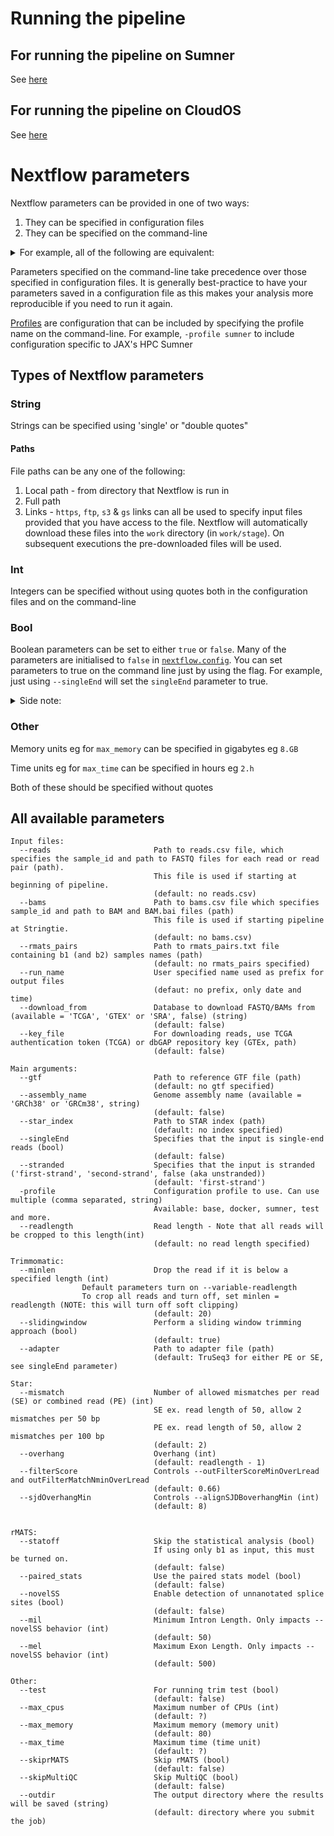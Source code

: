 # Running the pipeline

## For running the pipeline on Sumner
See [here](run_on_sumner.md)

## For running the pipeline on CloudOS
See [here](run_on_cloudos.md)

# Nextflow parameters

Nextflow parameters can be provided in one of two ways:
1) They can be specified in configuration files
2) They can be specified on the command-line

<details>
<summary>For example, all of the following are equivalent:</summary>

1) Config file
```groovy
params.reads      = '/path/to/reads.csv'
params.readlength = 48
params.singleEnd  = true
```

OR 

```groovy
params {
  reads      = '/path/to/reads.csv'
  readlength = 48
  singleEnd  = true
}
```

See [configuration scopes](https://www.nextflow.io/docs/latest/config.html#config-scopes) for more information on this^

2) Specifying parameters on the command-line
```bash
nextflow run main.nf --reads /path/to/reads.csv --readlength 48 --singleEnd true
```

</details>

Parameters specified on the command-line take precedence over those specified in configuration files. It is generally best-practice to have your parameters saved in a configuration file as this makes your analysis more reproducible if you need to run it again.

[Profiles](https://www.nextflow.io/docs/latest/en/latest/config.html#config-profiles) are configuration that can be included by specifying the profile name on the command-line. For example, `-profile sumner` to include configuration specific to JAX's HPC Sumner

## Types of Nextflow parameters

### String 

Strings can be specified using 'single' or "double quotes"

#### Paths

File paths can be any one of the following:
1) Local path - from directory that Nextflow is run in
2) Full path
3) Links - `https`, `ftp`, `s3` & `gs` links can all be used to specify input files provided that you have access to the file. Nextflow will automatically download these files into the `work` directory (in `work/stage`). On subsequent executions the pre-downloaded files will be used.

### Int

Integers can be specified without using quotes both in the configuration files and on the command-line

### Bool

Boolean parameters can be set to either `true` or `false`. Many of the parameters are initialised to `false` in [`nextflow.config`](../nextflow.config). You can set parameters to true on the command line just by using the flag. For example, just using `--singleEnd` will set the `singleEnd` parameter to true.

<details>
<summary>Side note:</summary>

However, be careful doing this as `--singleEnd false` will actually set the `singleEnd` parameter to the string `'false'` not the boolean `false`. Counterintuively, as this is a string that is present it actually mean that `singleEnd` will evaluate to true :satisfied:

This is another reason why it can be best to specify parameters in a confugration file rather than on the command-line
</details>

### Other

Memory units eg for `max_memory` can be specified in gigabytes eg `8.GB`

Time units eg for `max_time` can be specified in hours eg `2.h`

Both of these should be specified without quotes

## All available parameters
```
Input files:
  --reads                       Path to reads.csv file, which specifies the sample_id and path to FASTQ files for each read or read pair (path).
                                This file is used if starting at beginning of pipeline. 
                                (default: no reads.csv)
  --bams                        Path to bams.csv file which specifies sample_id and path to BAM and BAM.bai files (path)
                                This file is used if starting pipeline at Stringtie.
                                (default: no bams.csv)
  --rmats_pairs                 Path to rmats_pairs.txt file containing b1 (and b2) samples names (path)
                                (default: no rmats_pairs specified) 
  --run_name                    User specified name used as prefix for output files
                                (defaut: no prefix, only date and time)
  --download_from               Database to download FASTQ/BAMs from (available = 'TCGA', 'GTEX' or 'SRA', false) (string)
                                (default: false)
  --key_file                    For downloading reads, use TCGA authentication token (TCGA) or dbGAP repository key (GTEx, path)
                                (default: false)     
                                
Main arguments:
  --gtf                         Path to reference GTF file (path)
                                (default: no gtf specified) 
  --assembly_name               Genome assembly name (available = 'GRCh38' or 'GRCm38', string)
                                (default: false)
  --star_index                  Path to STAR index (path)
                                (default: no index specified)
  --singleEnd                   Specifies that the input is single-end reads (bool)
                                (default: false)
  --stranded                    Specifies that the input is stranded ('first-strand', 'second-strand', false (aka unstranded))
                                (default: 'first-strand')
  -profile                      Configuration profile to use. Can use multiple (comma separated, string)
                                Available: base, docker, sumner, test and more.
  --readlength                  Read length - Note that all reads will be cropped to this length(int)
                                (default: no read length specified)
                                
Trimmomatic: 
  --minlen                      Drop the read if it is below a specified length (int)
				Default parameters turn on --variable-readlength
				To crop all reads and turn off, set minlen = readlength (NOTE: this will turn off soft clipping)                                
                                (default: 20)
  --slidingwindow               Perform a sliding window trimming approach (bool)
                                (default: true)
  --adapter                     Path to adapter file (path)  
                                (default: TruSeq3 for either PE or SE, see singleEnd parameter)
                                
Star:                    
  --mismatch                    Number of allowed mismatches per read (SE) or combined read (PE) (int)
                                SE ex. read length of 50, allow 2 mismatches per 50 bp
                                PE ex. read length of 50, allow 2 mismatches per 100 bp 
                                (default: 2)
  --overhang                    Overhang (int)
                                (default: readlength - 1)
  --filterScore                 Controls --outFilterScoreMinOverLread and outFilterMatchNminOverLread
                                (default: 0.66)
  --sjdOverhangMin              Controls --alignSJDBoverhangMin (int)
                                (default: 8)


rMATS:                              
  --statoff                     Skip the statistical analysis (bool)
                                If using only b1 as input, this must be turned on.
                                (default: false)
  --paired_stats                Use the paired stats model (bool)
                                (default: false)
  --novelSS                     Enable detection of unnanotated splice sites (bool)
                                (default: false)
  --mil                         Minimum Intron Length. Only impacts --novelSS behavior (int)
                                (default: 50)
  --mel                         Maximum Exon Length. Only impacts --novelSS behavior (int)
                                (default: 500)

Other:
  --test                        For running trim test (bool)
                                (default: false)
  --max_cpus                    Maximum number of CPUs (int)
                                (default: ?)  
  --max_memory                  Maximum memory (memory unit)
                                (default: 80)
  --max_time                    Maximum time (time unit)
                                (default: ?)
  --skiprMATS                   Skip rMATS (bool)
                                (default: false)
  --skipMultiQC                 Skip MultiQC (bool)
                                (default: false)
  --outdir                      The output directory where the results will be saved (string)
                                (default: directory where you submit the job)
```
